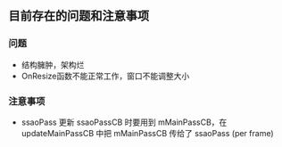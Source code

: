 ## 目前存在的问题和注意事项

### 问题

* 结构臃肿，架构烂
* OnResize函数不能正常工作，窗口不能调整大小

### 注意事项

* ssaoPass 更新 ssaoPassCB 时要用到 mMainPassCB，在 updateMainPassCB 中把 mMainPassCB 传给了 ssaoPass (per frame)
